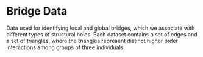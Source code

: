 # Bridge Data
Data used for identifying local and global bridges, which we associate with different types of structural holes. Each dataset contains a set of edges and a set of triangles, where the triangles represent distinct higher order interactions among groups of three individuals.
